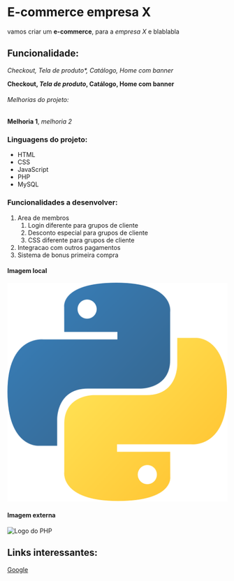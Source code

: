 # E-commerce empresa X

vamos criar um **e-commerce**, para a *empresa X* e blablabla

## Funcionalidade:

_Checkout, *Tela de produto**, Catálogo, Home com banner_

**Checkout, _Tela de produto_, Catálogo, Home com banner**

###### Melhorias do projeto:

__Melhoria 1__, _melhoria 2_

### Linguagens do projeto:

* HTML
* CSS[](https://www.google.com/?%26hl%3Dpt-BR)
* JavaScript
* PHP    
* MySQL

### Funcionalidades a desenvolver:

1. Area de membros
   1. Login diferente para grupos de cliente
   2. Desconto especial para grupos de cliente
   3. CSS diferente para grupos de cliente
2. Integracao com outros pagamentos
3. Sistema de bonus primeira compra

#### Imagem local

![Logo do Pyton](img/python2.png)

#### Imagem externa 

![Logo do PHP](https://upload.wikimedia.org/wikipedia/commons/2/27/PHP-logo.svg)

## Links interessantes:

[Google](http://www.google.com)